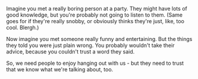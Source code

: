 Imagine you met a really boring person at a party. They might have lots of good knowledge, but you're probably not going to listen to them. (Same goes for if they're really snobby, or obviously thinks they're just, like, too cool. Blergh.)

Now imagine you met someone really funny and entertaining. But the things they told you were just plain wrong. You probably wouldn't take their advice, because you couldn't trust a word they said.

So, we need people to enjoy hanging out with us - but they need to trust that we know what we're talking about, too.
